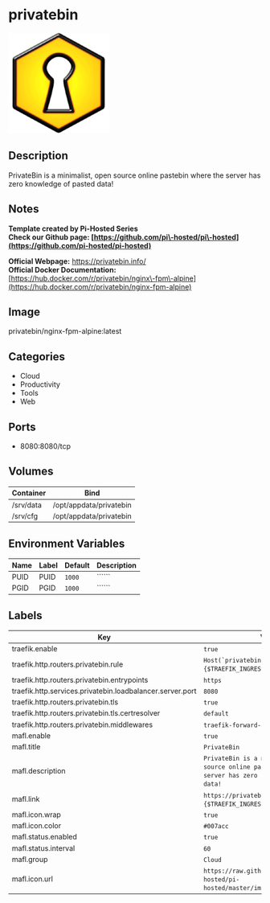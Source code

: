# privatebin

![Logo](images/privatebin.png)

## Description
PrivateBin is a minimalist, open source online pastebin where the server has zero knowledge of pasted data!
 

## Notes
**Template created by Pi\-Hosted Series**  
**Check our Github page: [https://github.com/pi\-hosted/pi\-hosted](https://github.com/pi-hosted/pi-hosted)**  
  
**Official Webpage:** <https://privatebin.info/>  
**Official Docker Documentation:** [https://hub.docker.com/r/privatebin/nginx\-fpm\-alpine](https://hub.docker.com/r/privatebin/nginx-fpm-alpine)  
  
  


## Image
privatebin/nginx-fpm-alpine:latest

## Categories
- Cloud
- Productivity
- Tools
- Web

## Ports
- 8080:8080/tcp

## Volumes
| Container | Bind |
|-----------|------|
| /srv/data | /opt/appdata/privatebin |
| /srv/cfg | /opt/appdata/privatebin |

## Environment Variables
| Name | Label | Default | Description |
|------|-------|---------|-------------|
| PUID | PUID | ```1000``` | `````` |
| PGID | PGID | ```1000``` | `````` |

## Labels
| Key | Value |
|-----|-------|
| traefik.enable | ```true``` |
| traefik.http.routers.privatebin.rule | ```Host(`privatebin.{$TRAEFIK_INGRESS_DOMAIN}`)``` |
| traefik.http.routers.privatebin.entrypoints | ```https``` |
| traefik.http.services.privatebin.loadbalancer.server.port | ```8080``` |
| traefik.http.routers.privatebin.tls | ```true``` |
| traefik.http.routers.privatebin.tls.certresolver | ```default``` |
| traefik.http.routers.privatebin.middlewares | ```traefik-forward-auth``` |
| mafl.enable | ```true``` |
| mafl.title | ```PrivateBin``` |
| mafl.description | ```PrivateBin is a minimalist, open source online pastebin where the server has zero knowledge of pasted data!``` |
| mafl.link | ```https://privatebin.{$TRAEFIK_INGRESS_DOMAIN}``` |
| mafl.icon.wrap | ```true``` |
| mafl.icon.color | ```#007acc``` |
| mafl.status.enabled | ```true``` |
| mafl.status.interval | ```60``` |
| mafl.group | ```Cloud``` |
| mafl.icon.url | ```https://raw.githubusercontent.com/pi-hosted/pi-hosted/master/images/privatebin.png``` |

